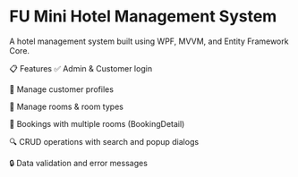 # FU Mini Hotel Management System

A hotel management system built using WPF, MVVM, and Entity Framework Core.

📋 Features
✅ Admin & Customer login

🧍 Manage customer profiles

🏢 Manage rooms & room types

📝 Bookings with multiple rooms (BookingDetail)

🔍 CRUD operations with search and popup dialogs

🔒 Data validation and error messages
